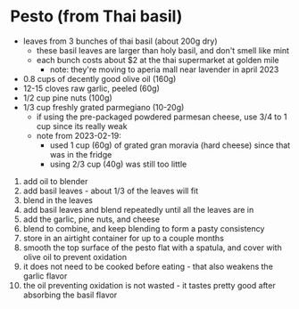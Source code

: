 # Pesto (from Thai basil)

* leaves from 3 bunches of thai basil (about 200g dry)
    * these basil leaves are larger than holy basil, and don't smell like mint
    * each bunch costs about $2 at the thai supermarket at golden mile
        * note: they're moving to aperia mall near lavender in april 2023
* 0.8 cups of decently good olive oil (160g)
* 12-15 cloves raw garlic, peeled (60g)
* 1/2 cup pine nuts (100g)
* 1/3 cup freshly grated parmegiano (10-20g)
    * if using the pre-packaged powdered parmesan cheese, use 3/4 to 1 cup since its really weak
    * note from 2023-02-19:
        * used 1 cup (60g) of grated gran moravia (hard cheese) since that was in the fridge
        * using 2/3 cup (40g) was still too little

1. add oil to blender
2. add basil leaves - about 1/3 of the leaves will fit
3. blend in the leaves
4. add basil leaves and blend repeatedly until all the leaves are in
5. add the garlic, pine nuts, and cheese
6. blend to combine, and keep blending to form a pasty consistency
7. store in an airtight container for up to a couple months
8. smooth the top surface of the pesto flat with a spatula, and cover with olive oil to prevent oxidation
9. it does not need to be cooked before eating - that also weakens the garlic flavor
10. the oil preventing oxidation is not wasted - it tastes pretty good after absorbing the basil flavor  